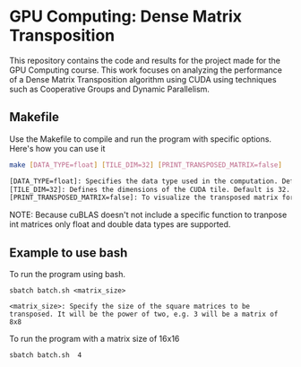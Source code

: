 # GPU Computing: Dense Matrix Transposition

This repository contains the code and results for the project made for the GPU Computing course. This work focuses on analyzing the performance of a Dense Matrix Transposition algorithm using CUDA using techniques such as Cooperative Groups and Dynamic Parallelism.

## Makefile 
Use the Makefile to compile and run the program with specific options. Here's how you can use it

```bash
make [DATA_TYPE=float] [TILE_DIM=32] [PRINT_TRANSPOSED_MATRIX=false]

[DATA_TYPE=float]: Specifies the data type used in the computation. Default is float.
[TILE_DIM=32]: Defines the dimensions of the CUDA tile. Default is 32.
[PRINT_TRANSPOSED_MATRIX=false]: To visualize the transposed matrix for each method. If matrix size > 8, it will only print the first 8 values.
```
NOTE: Because cuBLAS doesn't not include a specific function to tranpose int matrices only float and double data types are supported.

## Example to use bash
To run the program using bash.
```
sbatch batch.sh <matrix_size>

<matrix_size>: Specify the size of the square matrices to be transposed. It will be the power of two, e.g. 3 will be a matrix of 8x8
```

To run the program with a matrix size of 16x16

```bash
sbatch batch.sh  4
```